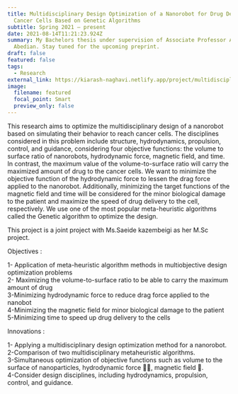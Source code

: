 ```yaml
---
title: Multidisciplinary Design Optimization of a Nanorobot for Drug Delivery to
  Cancer Cells Based on Genetic Algorithms
subtitle: Spring 2021 – present
date: 2021-08-14T11:21:23.924Z
summary: My Bachelors thesis under supervision of Associate Professor Ali
  Abedian. Stay tuned for the upcoming preprint.
draft: false
featured: false
tags:
  - Research
external_link: https://kiarash-naghavi.netlify.app/project/multidisciplinary-design-optimization-of-a-nanorobot-for-drug-delivery-to-cancer-cells-based-on-genetic-algorithms/
image:
  filename: featured
  focal_point: Smart
  preview_only: false
---
```

This research aims to optimize the multidisciplinary design of a nanorobot based on simulating their behavior to reach cancer cells. The disciplines considered in this problem include structure, hydrodynamics, propulsion, control, and guidance, considering four objective functions: the volume to surface ratio of nanorobots, hydrodynamic force, magnetic field, and time. In contrast, the maximum value of the volume-to-surface ratio will carry the maximized amount of drug to the cancer cells. We want to minimize the objective function of the hydrodynamic force to lessen the drag force applied to the nanorobot. Additionally, minimizing the target functions of the magnetic field and time will be considered for the minor biological damage to the patient and maximize the speed of drug delivery to the cell, respectively. We use one of the most popular meta-heuristic algorithms called the Genetic algorithm to optimize the design.

This project is a joint project with Ms.Saeide kazembeigi as her M.Sc project.

Objectives :

1- Application of meta-heuristic algorithm methods in multiobjective design optimization problems\
2- Maximizing the volume-to-surface ratio to be able to carry the maximum amount of drug\
3-Minimizing hydrodynamic force to reduce drag force applied to the nanobot\
4-Minimizing the magnetic field for minor biological damage to the patient\
5-Minimizing time to speed up drug delivery to the cells

 Innovations :

 1- Applying a multidisciplinary design optimization method for a nanorobot.\
 2-Comparison of two multidisciplinary metaheuristic algorithms.\
 3-Simultaneous optimization of objective functions such as volume to the surface of nanoparticles, hydrodynamic force 􏰇􏰆, magnetic field 􏰆.\
 4-Consider design disciplines, including hydrodynamics, propulsion, control, and guidance.